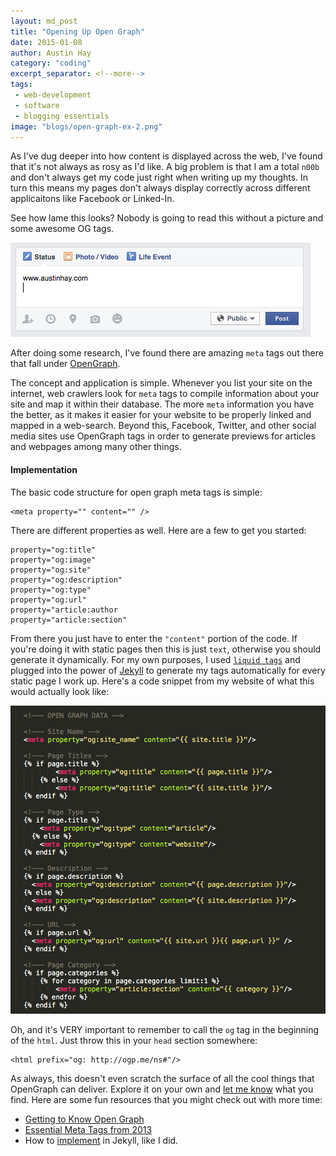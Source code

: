 ```yaml
---
layout: md_post
title: "Opening Up Open Graph"
date: 2015-01-08
author: Austin Hay
category: "coding"
excerpt_separator: <!--more-->
tags:
 - web-development
 - software
 - blogging essentials
image: "blogs/open-graph-ex-2.png"
---
```


As I've dug deeper into how content is displayed across the web, I've found that it's not always as rosy as I'd like. A big problem is that I am a total ```n00b``` and don't always get my code just right when writing up my thoughts. In turn this means my pages don't always display correctly across different applicaitons like Facebook or Linked-In. 

<!--more-->

See how lame this looks? Nobody is going to read this without a picture and some awesome OG tags.

![alt text](/images/blogs/open-graph-ex-1.png)

After doing some research, I've found there are amazing ```meta``` tags out there that fall under [OpenGraph](http://ogp.me/).

The concept and application is simple. Whenever you list your site on the internet, web crawlers look for ```meta``` tags to compile information about your site and map it within their database. The more ```meta``` information you have the better, as it makes it easier for your website to be properly linked and mapped in a web-search. Beyond this, Facebook, Twitter, and other social media sites use OpenGraph tags in order to generate previews for articles and webpages among many other things. 

#### Implementation ####

The basic code structure for open graph meta tags is simple:

    <meta property="" content="" />
    
There are different properties as well. Here are a few to get you started:

    property="og:title"
    property="og:image" 
    property="og:site"
    property="og:description"
    property="og:type"
    property="og:url"
    property="article:author
    property="article:section"

From there you just have to enter the ```"content"``` portion of the code. If you're doing it with static pages then this is just ```text```, otherwise you should generate it dynamically. For my own purposes, I used [```liquid tags```](http://docs.shopify.com/themes/liquid-documentation/basics) and plugged into the power of [Jekyll](http://jekyllrb.com/) to generate my tags automatically for every static page I work up. Here's a code snippet from my website of what this would actually look like:

![alt text](/images/blogs/open-graph-ex-2.png)

Oh, and it's VERY important to remember to call the ```og``` tag in the beginning of the ```html```. Just throw this in your ```head``` section somewhere:

    <html prefix="og: http://ogp.me/ns#"/>

As always, this doesn't even scratch the surface of all the cool things that OpenGraph can deliver. Explore it on your own and [let me know](http://www.austinhay.com/contact) what you find. Here are some fun resources that you might check out with more time:

* [Getting to Know Open Graph](https://www.gavick.com/blog/controlling-facebook-link-previews-and-getting-to-know-open-graph)
* [Essential Meta Tags from 2013](http://www.iacquire.com/blog/18-meta-tags-every-webpage-should-have-in-2013)
* How to [implement](http://davidensinger.com/2013/04/adding-open-graph-tags-to-jekyll/) in Jekyll, like I did.







 
